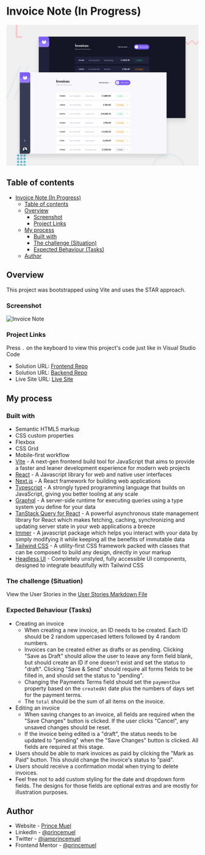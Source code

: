 # Invoice Note (In Progress)

![Design preview](./preview.jpg)

## Table of contents

- [Invoice Note (In Progress)](#invoice-note-in-progress)
  - [Table of contents](#table-of-contents)
  - [Overview](#overview)
    - [Screenshot](#screenshot)
    - [Project Links](#project-links)
  - [My process](#my-process)
    - [Built with](#built-with)
    - [The challenge (Situation)](#the-challenge-situation)
    - [Expected Behaviour (Tasks)](#expected-behaviour-tasks)
  - [Author](#author)

## Overview

This project was bootstrapped using Vite and uses the STAR approach.

### Screenshot

![Invoice Note](./screenshot.jpg)

### Project Links

Press `.` on the keyboard to view this project's code just like in Visual Studio Code

- Solution URL: [Frontend Repo](https://github.com/princemuel/invoice-web-app)
- Solution URL: [Backend Repo](https://your-solution-url.com)
- Live Site URL: [Live Site](https://invoicenote.vercel.app/)

## My process

### Built with

- Semantic HTML5 markup
- CSS custom properties
- Flexbox
- CSS Grid
- Mobile-first workflow
- [Vite](https://vitejs.dev/guide/) - A next-gen frontend build tool for JavaScript that aims to provide a faster and leaner development experience for modern web projects
- [React](https://react.dev/learn) - A Javascript library for web and native user interfaces
- [Next.js](https://nextjs.org/docs) - A React framework for building web applications
- [Typescript](https://www.typescriptlang.org/docs/) - A strongly typed programming language that builds on JavaScript, giving you better tooling at any scale
- [Graphql](https://graphql.org/learn/) - A server-side runtime for executing queries using a type system you define for your data
- [TanStack Query for React](https://tanstack.com/query/latest/docs/react/overview) - A powerful asynchronous state management library for React which makes fetching, caching, synchronizing and updating server state in your web applications a breeze
- [Immer](https://immerjs.github.io/immer/) - A javascript package which helps you interact with your data by simply modifying it while keeping all the benefits of immutable data
- [Tailwind CSS](https://tailwindcss.com/docs/installation) - A utility-first CSS framework packed with classes that can be composed to build any design, directly in your markup
- [Headless UI](https://headlessui.com/) - Completely unstyled, fully accessible UI components, designed to integrate beautifully with Tailwind CSS

### The challenge (Situation)

View the User Stories in the [User Stories Markdown File](./docs/stories.md)

### Expected Behaviour (Tasks)

- Creating an invoice
  - When creating a new invoice, an ID needs to be created. Each ID should be 2 random uppercased letters followed by 4 random numbers.
  - Invoices can be created either as drafts or as pending. Clicking "Save as Draft" should allow the user to leave any form field blank, but should create an ID if one doesn't exist and set the status to "draft". Clicking "Save & Send" should require all forms fields to be filled in, and should set the status to "pending".
  - Changing the Payments Terms field should set the `paymentDue` property based on the `createdAt` date plus the numbers of days set for the payment terms.
  - The `total` should be the sum of all items on the invoice.
- Editing an invoice
  - When saving changes to an invoice, all fields are required when the "Save Changes" button is clicked. If the user clicks "Cancel", any unsaved changes should be reset.
  - If the invoice being edited is a "draft", the status needs to be updated to "pending" when the "Save Changes" button is clicked. All fields are required at this stage.
- Users should be able to mark invoices as paid by clicking the "Mark as Paid" button. This should change the invoice's status to "paid".
- Users should receive a confirmation modal when trying to delete invoices.
- Feel free not to add custom styling for the date and dropdown form fields. The designs for those fields are optional extras and are mostly for illustration purposes.

## Author

- Website - [Prince Muel](https://princemuel.vercel.app/)
- LinkedIn - [@princemuel](https://linkedin.com/in/princemuel/)
- Twitter - [@iamprincemuel](https://twitter.com/iamprincemuel)
- Frontend Mentor - [@princemuel](https://www.frontendmentor.io/profile/princemuel)

